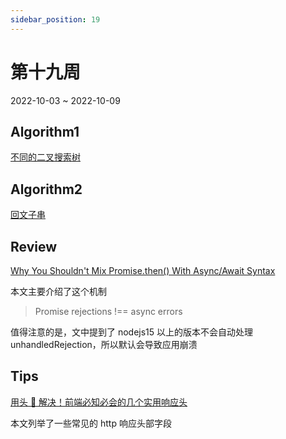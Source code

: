 ```yaml
---
sidebar_position: 19
---
```


# 第十九周

2022-10-03 ~ 2022-10-09

## Algorithm1

[不同的二叉搜索树](https://github.com/JunwuHuang/leetcode-daily/blob/master/unique-binary-search-trees/%E4%B8%8D%E5%90%8C%E7%9A%84%E4%BA%8C%E5%8F%89%E6%90%9C%E7%B4%A2%E6%A0%91.md)

## Algorithm2

[回文子串](https://github.com/JunwuHuang/leetcode-daily/blob/master/palindromic-substrings/%E5%9B%9E%E6%96%87%E5%AD%90%E4%B8%B2.md)

## Review

[Why You Shouldn't Mix Promise.then() With Async/Await Syntax](https://maximorlov.com/why-you-shouldnt-mix-promise-then-with-async-await/)

本文主要介绍了这个机制

> Promise rejections !== async errors

值得注意的是，文中提到了 nodejs15 以上的版本不会自动处理 unhandledRejection，所以默认会导致应用崩溃

## Tips

[用头 👴 解决！前端必知必会的几个实用响应头](https://juejin.cn/post/7124847588070653983)

本文列举了一些常见的 http 响应头部字段
